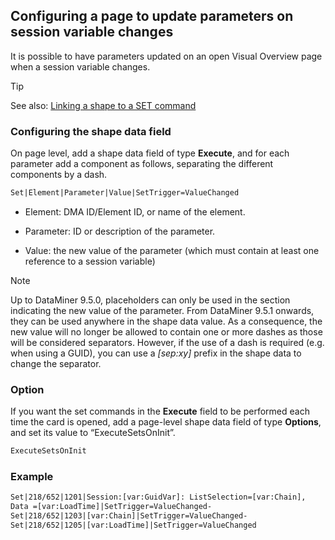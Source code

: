 ## Configuring a page to update parameters on session variable changes

It is possible to have parameters updated on an open Visual Overview page when a session variable changes.

> [!TIP]
> See also:
> [Linking a shape to a SET command](Linking_a_shape_to_a_SET_command.md)

### Configuring the shape data field

On page level, add a shape data field of type **Execute**, and for each parameter add a component as follows, separating the different components by a dash.

```txt
Set|Element|Parameter|Value|SetTrigger=ValueChanged
```

- Element: DMA ID/Element ID, or name of the element.

- Parameter: ID or description of the parameter.

- Value: the new value of the parameter (which must contain at least one reference to a session variable)

> [!NOTE]
> Up to DataMiner 9.5.0, placeholders can only be used in the section indicating the new value of the parameter. From DataMiner 9.5.1 onwards, they can be used anywhere in the shape data value. As a consequence, the new value will no longer be allowed to contain one or more dashes as those will be considered separators. However, if the use of a dash is required (e.g. when using a GUID), you can use a *\[sep:xy\]* prefix in the shape data to change the separator.

### Option

If you want the set commands in the **Execute** field to be performed each time the card is opened, add a page-level shape data field of type **Options**, and set its value to “ExecuteSetsOnInit”.

```txt
ExecuteSetsOnInit
```

### Example

```txt
Set|218/652|1201|Session:[var:GuidVar]: ListSelection=[var:Chain],
Data =[var:LoadTime]|SetTrigger=ValueChanged-                         
Set|218/652|1203|[var:Chain]|SetTrigger=ValueChanged-              
Set|218/652|1205|[var:LoadTime]|SetTrigger=ValueChanged            
```

